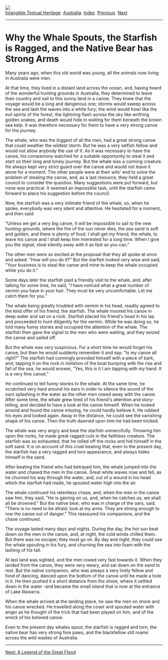 [![](../../cdshop/ithlogo.png)](../../index)  
[Intangible Textual Heritage](../../index)  [Australia](../index) 
[Index](index)  [Previous](mla07)  [Next](mla09) 

------------------------------------------------------------------------

# Why the Whale Spouts, the Starfish is Ragged, and the Native Bear has Strong Arms

Many years ago, when this old world was young, all the animals now
living in Australia were men.

At that time, they lived in a distant land across the ocean, and, having
heard of the wonderful hunting grounds in Australia, they determined to
leave their country and sail to this sunny land in a canoe. They knew
that the voyage would be a long and dangerous one; storms would sweep
across the sea and lash the waves into a white fury; the wind would howl
like the evil spirits of the forest, the lightning flash across the sky
like writhing golden snakes, and death would hide in waiting for them
beneath the brown sea kelp. It was therefore necessary for them to have
a very strong canoe for the journey.

The whale, who was the biggest of all the men, had a great strong canoe
that could weather the wildest storm. But he was a very selfish fellow
and would not allow anybody the use of it. As it was necessary to have
the canoe, his companions watched for a suitable opportunity to steal it
and start on their long and lonely journey. But the whale was a cunning
creature. He always kept very strict guard over the canoe and would not
leave it alone for a moment. The other people were at their wits' end to
solve the problem of stealing the canoe, and, as a last resource, they
held a great council to consider the question. Many suggestions were put
forward, but none was practical. It seemed an impossible task, until the
starfish came forward to place his suggestion before the council.

Now, the starfish was a very intimate friend of the whale, so, when he
spoke, everybody was very silent and attentive. He hesitated for a
moment, and then said:

"Unless we get a very big canoe, it will be impossible to sail to the
new hunting-grounds, where the fire of the sun never dies, the sea sand
is soft and golden, and there is plenty of food. I shall get my friend,
the whale, to leave his canoe and I shall keep him interested for a long
time. When I give you the signal, steal silently away with it as fast as
you can."

The other men were so excited at the proposal that they all spoke at
once and asked: "How will you do it?" But the starfish looked very wise
and said, "Your business is to steal the canoe and mine to keep the
whale occupied while you do it."

Some days later the starfish paid a friendly visit to the whale, and,
after talking for some time, he said, "I have noticed what a great
number of vermin you have in your hair. They must be very uncomfortable.
Let me catch them for you."

The whale being greatly troubled with vermin in his head, readily agreed
to the kind offer of his friend, the starfish. The whale moored his
canoe in deep water and sat on a rock. Starfish placed his friend's head
in his lap and proceeded to hunt diligently for the vermin. While he was
doing so, he told many funny stories and occupied the attention of the
whale. The starfish then gave the signal to the men who were waiting,
and they seized the canoe and sailed off.

But the whale was very suspicious. For a short time he would forget his
canoe, but then he would suddenly remember it and say: "Is my canoe all
right?" The starfish had cunningly provided himself with a piece of
bark, and, tapping it on the rock in imitation of the boat bumping with
the rise and fall of the sea, he would answer, "Yes, this is it I am
tapping with my hand. It is a very fine canoe."

He continued to tell funny stories to the whale. At the same time, he
scratched very hard around his ears in order to silence the sound of the
oars splashing in the water as the other men rowed away with the canoe.
After some time, the whale grew tired of his friend's attention and
story-telling, and decided to have a look at the canoe himself. When he
looked around and found the canoe missing, he could hardly believe it.
He rubbed his eyes and looked again. Away in the distance, he could see
the vanishing shape of his canoe. Then the truth dawned upon him-he had
been tricked.

The whale was very angry and beat the starfish unmercifully. Throwing
him upon the rocks, he made great ragged cuts in the faithless creature.
The starfish was so exhausted, that he rolled off the rocks and hid
himself in the soft sand. It is on account of this cruel beating that,
even to the present day, the starfish has a very ragged and torn
appearance, and always hides himself in the sand.

After beating the friend who had betrayed him, the whale jumped into the
water and chased the men in the canoe. Great white waves rose and fell,
as he churned his way through the water, and, out of a wound in his head
which the starfish had made, he spouted water high into the air.

The whale continued his relentless chase, and, when the men in the canoe
saw him, they said, "He is gaining on us, and, when he catches us, we
shall all be drowned." But the native bear, who was in charge of the
oars, said, "There is no need to be afraid; look at my arms. They are
strong enough to row the canoe out of danger." This reassured his
companions, and the chase continued.

The voyage lasted many days and nights. During the day, the hot sun beat
down on the men in the canoe, and, at night, the cold winds chilled
them. But there was no escape; they must go on. By day and night, they
could see the whale spouting in his fury, and churning the sea into foam
with the lashing of his tail.

At last land was sighted, and the men rowed very fast towards it. When
they landed from the canoe, they were very weary, and sat down on the
sand to rest. But the native companion, who was always a very lively
fellow and fond of dancing, danced upon the bottom of the canoe until he
made a hole in it. He then pushed it a short distance from the shore,
where it settled down in the water -and became the small island that is
now at the entrance of Lake Illawarra.

When the whale arrived at the landing place, he saw the men on shore and
his canoe wrecked. He travelled along the coast and spouted water with
anger as he thought of the trick that had been played on him, and of the
wreck of his beloved canoe.

Even to the present day whales spout, the starfish is ragged and torn,
the native bear has very strong fore paws, and the blackfellow still
roams across the wild wastes of Australia.

------------------------------------------------------------------------

[Next: A Legend of the Great Flood](mla09)
